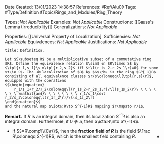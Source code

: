 <div class="topSpace"></div>

Date Created: 13/01/2023 14:38:57
References: #Ref/Alu09
Tags: #Type/Definition #Topic/Rings_and_Modules/Ring_Theory

Types: <i>Not Applicable</i>
Examples: <i>Not Applicable</i>
Constructions: [[Gauss's Lemma (Irreducibility)]]
Generalizations: <i>Not Applicable</i>

Properties: [[Universal Property of Localization]]
Sufficiencies: <i>Not Applicable</i>
Equivalences: <i>Not Applicable</i>
Justifications: <i>Not Applicable</i>

``` ad-Definition
title: Definition.

Let $S\subseteq R$ be a multiplicative subset of a commutative ring $R$. Define the equivalence relation $\sim$ on $R\times S$ by $\tpl{r_1,s_1}\sim\tpl{r_2,s_2}$ iff $t\l(r_1s_2-r_2s_1\r)=0$ for some $t\in S$. The <b>localization of $R$ by $S$</b> is the ring $S^{-1}R$ consisting of all equivalence classes $r/s\coloneqq\l[\tpl{r,s}\r]$, equipped with the operations
$$\begin{equation}
    r_1/s_1+r_2/s_2\coloneqq\l(r_1s_2+r_2s_1\r)/\l(s_1s_2\r)\ \ \ \ \ \ \ \ \mathit{and}\ \ \ \ \ \ \ \ r_1/s_1\cdot r_2/s_2\coloneqq\l(r_1r_2\r)/\l(s_1s_2\r)
\end{equation}$$
and the natural map $\iota:R\to S^{-1}R$ mapping $r\mapsto r/1$.

```

<b>Remark.</b> If $R$ is an integral domain, then its localization $S^{-1}R$ is also an integral domain. Furthermore, if $0\not\in S$, then $\iota:R\into S^{-1}R$.
* If $S=R\comp\l\{0\r\}$, then the <b>fraction field of $R$</b> is the field $\Frac R\coloneqq S^{-1}R$, which is the smallest field containing $R$.<span style="float:right;">$\blacklozenge$</span>